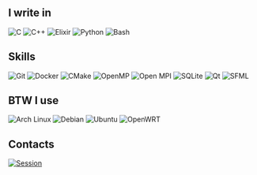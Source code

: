 ## I write in

![C](https://img.shields.io/badge/C-A8B9CC.svg?style=for-the-badge&logo=C&logoColor=black) ![C++](https://img.shields.io/badge/C++-00599C.svg?style=for-the-badge&logo=C++&logoColor=white) ![Elixir](https://img.shields.io/badge/Elixir-4B275F.svg?style=for-the-badge&logo=Elixir&logoColor=white) ![Python](https://img.shields.io/badge/Python-3776AB.svg?style=for-the-badge&logo=Python&logoColor=white) ![Bash](https://img.shields.io/badge/GNU%20Bash-4EAA25.svg?style=for-the-badge&logo=GNU-Bash&logoColor=white)

## Skills

![Git](https://img.shields.io/badge/Git-F05032.svg?style=for-the-badge&logo=Git&logoColor=white) ![Docker](https://img.shields.io/badge/Docker-2496ED.svg?style=for-the-badge&logo=Docker&logoColor=white) ![CMake](https://img.shields.io/badge/CMake-064F8C.svg?style=for-the-badge&logo=CMake&logoColor=white) ![OpenMP](https://imgdump5.novarata.net/102x28/eb5x2c.png) ![Open MPI](https://img.shields.io/badge/Open%20MPI-007bc1?style=for-the-badge) ![SQLite](https://img.shields.io/badge/SQLite-003B57.svg?style=for-the-badge&logo=SQLite&logoColor=white) ![Qt](https://img.shields.io/badge/Qt-41CD52.svg?style=for-the-badge&logo=Qt&logoColor=white) ![SFML](https://img.shields.io/badge/SFML-8CC445.svg?style=for-the-badge&logo=SFML&logoColor=white)

## BTW I use

![Arch Linux](https://img.shields.io/badge/Arch%20Linux-1793D1.svg?style=for-the-badge&logo=Arch-Linux&logoColor=white) ![Debian](https://img.shields.io/badge/Debian-A81D33.svg?style=for-the-badge&logo=Debian&logoColor=white) ![Ubuntu](https://img.shields.io/badge/Ubuntu-E95420.svg?style=for-the-badge&logo=Ubuntu&logoColor=white) ![OpenWRT](https://img.shields.io/badge/OpenWrt-00B5E2.svg?style=for-the-badge&logo=OpenWrt&logoColor=white)

## Contacts

[![Session](https://img.shields.io/badge/Session-000000.svg?style=for-the-badge&logo=Session&logoColor=white)](https://privatebin.deblan.org/?4a2e9b8902f9eac5#F6i6J99tEuzYYhX1YHQq7dgk7ocbBMcGE8kAbpzBxyMu)

